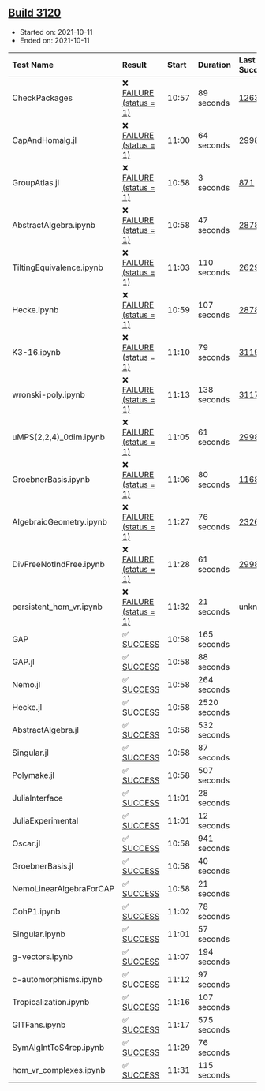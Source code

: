 ## [Build 3120](https://oscarci.mathematik.uni-kl.de/job/oscar-stable/3120/)

* Started on: 2021-10-11
* Ended on: 2021-10-11

| Test Name    | Result | Start | Duration | Last Success | First Failure |
|:-------------|:-------|:------|:---------|:-------------|:--------------|
| CheckPackages | ❌ [FAILURE (status = 1)](https://oscarci.mathematik.uni-kl.de/job/oscar-stable/3120/artifact/logs/build-3120/CheckPackages.log) | 10:57 | 89 seconds | [1263](https://oscarci.mathematik.uni-kl.de/job/oscar-stable/1263/) | [1264](https://oscarci.mathematik.uni-kl.de/job/oscar-stable/1264/) |
| CapAndHomalg.jl | ❌ [FAILURE (status = 1)](https://oscarci.mathematik.uni-kl.de/job/oscar-stable/3120/artifact/logs/build-3120/CapAndHomalg.jl.log) | 11:00 | 64 seconds | [2998](https://oscarci.mathematik.uni-kl.de/job/oscar-stable/2998/) | [2999](https://oscarci.mathematik.uni-kl.de/job/oscar-stable/2999/) |
| GroupAtlas.jl | ❌ [FAILURE (status = 1)](https://oscarci.mathematik.uni-kl.de/job/oscar-stable/3120/artifact/logs/build-3120/GroupAtlas.jl.log) | 10:58 | 3 seconds | [871](https://oscarci.mathematik.uni-kl.de/job/oscar-stable/871/) | [872](https://oscarci.mathematik.uni-kl.de/job/oscar-stable/872/) |
| AbstractAlgebra.ipynb | ❌ [FAILURE (status = 1)](https://oscarci.mathematik.uni-kl.de/job/oscar-stable/3120/artifact/logs/build-3120/AbstractAlgebra.ipynb.log) | 10:58 | 47 seconds | [2878](https://oscarci.mathematik.uni-kl.de/job/oscar-stable/2878/) | [2879](https://oscarci.mathematik.uni-kl.de/job/oscar-stable/2879/) |
| TiltingEquivalence.ipynb | ❌ [FAILURE (status = 1)](https://oscarci.mathematik.uni-kl.de/job/oscar-stable/3120/artifact/logs/build-3120/TiltingEquivalence.ipynb.log) | 11:03 | 110 seconds | [2629](https://oscarci.mathematik.uni-kl.de/job/oscar-stable/2629/) | [2630](https://oscarci.mathematik.uni-kl.de/job/oscar-stable/2630/) |
| Hecke.ipynb | ❌ [FAILURE (status = 1)](https://oscarci.mathematik.uni-kl.de/job/oscar-stable/3120/artifact/logs/build-3120/Hecke.ipynb.log) | 10:59 | 107 seconds | [2878](https://oscarci.mathematik.uni-kl.de/job/oscar-stable/2878/) | [2879](https://oscarci.mathematik.uni-kl.de/job/oscar-stable/2879/) |
| K3-16.ipynb | ❌ [FAILURE (status = 1)](https://oscarci.mathematik.uni-kl.de/job/oscar-stable/3120/artifact/logs/build-3120/K3-16.ipynb.log) | 11:10 | 79 seconds | [3119](https://oscarci.mathematik.uni-kl.de/job/oscar-stable/3119/) | [3120](https://oscarci.mathematik.uni-kl.de/job/oscar-stable/3120/) |
| wronski-poly.ipynb | ❌ [FAILURE (status = 1)](https://oscarci.mathematik.uni-kl.de/job/oscar-stable/3120/artifact/logs/build-3120/wronski-poly.ipynb.log) | 11:13 | 138 seconds | [3117](https://oscarci.mathematik.uni-kl.de/job/oscar-stable/3117/) | [3118](https://oscarci.mathematik.uni-kl.de/job/oscar-stable/3118/) |
| uMPS(2,2,4)_0dim.ipynb | ❌ [FAILURE (status = 1)](https://oscarci.mathematik.uni-kl.de/job/oscar-stable/3120/artifact/logs/build-3120/uMPS-2-2-4-_0dim.ipynb.log) | 11:05 | 61 seconds | [2998](https://oscarci.mathematik.uni-kl.de/job/oscar-stable/2998/) | [2999](https://oscarci.mathematik.uni-kl.de/job/oscar-stable/2999/) |
| GroebnerBasis.ipynb | ❌ [FAILURE (status = 1)](https://oscarci.mathematik.uni-kl.de/job/oscar-stable/3120/artifact/logs/build-3120/GroebnerBasis.ipynb.log) | 11:06 | 80 seconds | [1168](https://oscarci.mathematik.uni-kl.de/job/oscar-stable/1168/) | [1169](https://oscarci.mathematik.uni-kl.de/job/oscar-stable/1169/) |
| AlgebraicGeometry.ipynb | ❌ [FAILURE (status = 1)](https://oscarci.mathematik.uni-kl.de/job/oscar-stable/3120/artifact/logs/build-3120/AlgebraicGeometry.ipynb.log) | 11:27 | 76 seconds | [2326](https://oscarci.mathematik.uni-kl.de/job/oscar-stable/2326/) | [2327](https://oscarci.mathematik.uni-kl.de/job/oscar-stable/2327/) |
| DivFreeNotIndFree.ipynb | ❌ [FAILURE (status = 1)](https://oscarci.mathematik.uni-kl.de/job/oscar-stable/3120/artifact/logs/build-3120/DivFreeNotIndFree.ipynb.log) | 11:28 | 61 seconds | [2998](https://oscarci.mathematik.uni-kl.de/job/oscar-stable/2998/) | [2999](https://oscarci.mathematik.uni-kl.de/job/oscar-stable/2999/) |
| persistent_hom_vr.ipynb | ❌ [FAILURE (status = 1)](https://oscarci.mathematik.uni-kl.de/job/oscar-stable/3120/artifact/logs/build-3120/persistent_hom_vr.ipynb.log) | 11:32 | 21 seconds | unknown | unknown |
| GAP | ✅ [SUCCESS](https://oscarci.mathematik.uni-kl.de/job/oscar-stable/3120/artifact/logs/build-3120/GAP.log) | 10:58 | 165 seconds |  |  |
| GAP.jl | ✅ [SUCCESS](https://oscarci.mathematik.uni-kl.de/job/oscar-stable/3120/artifact/logs/build-3120/GAP.jl.log) | 10:58 | 88 seconds |  |  |
| Nemo.jl | ✅ [SUCCESS](https://oscarci.mathematik.uni-kl.de/job/oscar-stable/3120/artifact/logs/build-3120/Nemo.jl.log) | 10:58 | 264 seconds |  |  |
| Hecke.jl | ✅ [SUCCESS](https://oscarci.mathematik.uni-kl.de/job/oscar-stable/3120/artifact/logs/build-3120/Hecke.jl.log) | 10:58 | 2520 seconds |  |  |
| AbstractAlgebra.jl | ✅ [SUCCESS](https://oscarci.mathematik.uni-kl.de/job/oscar-stable/3120/artifact/logs/build-3120/AbstractAlgebra.jl.log) | 10:58 | 532 seconds |  |  |
| Singular.jl | ✅ [SUCCESS](https://oscarci.mathematik.uni-kl.de/job/oscar-stable/3120/artifact/logs/build-3120/Singular.jl.log) | 10:58 | 87 seconds |  |  |
| Polymake.jl | ✅ [SUCCESS](https://oscarci.mathematik.uni-kl.de/job/oscar-stable/3120/artifact/logs/build-3120/Polymake.jl.log) | 10:58 | 507 seconds |  |  |
| JuliaInterface | ✅ [SUCCESS](https://oscarci.mathematik.uni-kl.de/job/oscar-stable/3120/artifact/logs/build-3120/JuliaInterface.log) | 11:01 | 28 seconds |  |  |
| JuliaExperimental | ✅ [SUCCESS](https://oscarci.mathematik.uni-kl.de/job/oscar-stable/3120/artifact/logs/build-3120/JuliaExperimental.log) | 11:01 | 12 seconds |  |  |
| Oscar.jl | ✅ [SUCCESS](https://oscarci.mathematik.uni-kl.de/job/oscar-stable/3120/artifact/logs/build-3120/Oscar.jl.log) | 10:58 | 941 seconds |  |  |
| GroebnerBasis.jl | ✅ [SUCCESS](https://oscarci.mathematik.uni-kl.de/job/oscar-stable/3120/artifact/logs/build-3120/GroebnerBasis.jl.log) | 10:58 | 40 seconds |  |  |
| NemoLinearAlgebraForCAP | ✅ [SUCCESS](https://oscarci.mathematik.uni-kl.de/job/oscar-stable/3120/artifact/logs/build-3120/NemoLinearAlgebraForCAP.log) | 10:58 | 21 seconds |  |  |
| CohP1.ipynb | ✅ [SUCCESS](https://oscarci.mathematik.uni-kl.de/job/oscar-stable/3120/artifact/logs/build-3120/CohP1.ipynb.log) | 11:02 | 78 seconds |  |  |
| Singular.ipynb | ✅ [SUCCESS](https://oscarci.mathematik.uni-kl.de/job/oscar-stable/3120/artifact/logs/build-3120/Singular.ipynb.log) | 11:01 | 57 seconds |  |  |
| g-vectors.ipynb | ✅ [SUCCESS](https://oscarci.mathematik.uni-kl.de/job/oscar-stable/3120/artifact/logs/build-3120/g-vectors.ipynb.log) | 11:07 | 194 seconds |  |  |
| c-automorphisms.ipynb | ✅ [SUCCESS](https://oscarci.mathematik.uni-kl.de/job/oscar-stable/3120/artifact/logs/build-3120/c-automorphisms.ipynb.log) | 11:12 | 97 seconds |  |  |
| Tropicalization.ipynb | ✅ [SUCCESS](https://oscarci.mathematik.uni-kl.de/job/oscar-stable/3120/artifact/logs/build-3120/Tropicalization.ipynb.log) | 11:16 | 107 seconds |  |  |
| GITFans.ipynb | ✅ [SUCCESS](https://oscarci.mathematik.uni-kl.de/job/oscar-stable/3120/artifact/logs/build-3120/GITFans.ipynb.log) | 11:17 | 575 seconds |  |  |
| SymAlgIntToS4rep.ipynb | ✅ [SUCCESS](https://oscarci.mathematik.uni-kl.de/job/oscar-stable/3120/artifact/logs/build-3120/SymAlgIntToS4rep.ipynb.log) | 11:29 | 76 seconds |  |  |
| hom_vr_complexes.ipynb | ✅ [SUCCESS](https://oscarci.mathematik.uni-kl.de/job/oscar-stable/3120/artifact/logs/build-3120/hom_vr_complexes.ipynb.log) | 11:31 | 115 seconds |  |  |
